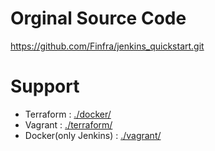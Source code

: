 # Orginal Source Code
<https://github.com/Finfra/jenkins_quickstart.git>

# Support
* Terraform            : [./docker/](https://github.com/Finfra/jenkins_quickstart/tree/master/docker/README.md)
* Vagrant              : [./terraform/](https://github.com/Finfra/jenkins_quickstart/tree/master/terraform/README.md)
* Docker(only Jenkins) : [./vagrant/](https://github.com/Finfra/jenkins_quickstart/tree/master/vagrant/README.md)
